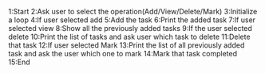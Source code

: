 1:Start
2:Ask user to select the operation(Add/View/Delete/Mark)
3:Initialize a loop
4:If user selected add
5:Add the task 
6:Print the added task
7:If user selected view
8:Show all the previously added tasks
9:If the user selected delete
10:Print the list of tasks and ask user which task to delete
11:Delete that task
12:If user selected Mark
13:Print the list of all previously added task and ask the user which one to mark
14:Mark that task completed
15:End
